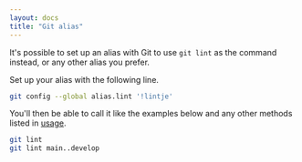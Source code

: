 ```yaml
---
layout: docs
title: "Git alias"
---
```


It's possible to set up an alias with Git to use `git lint` as the command instead, or any other alias you prefer.

Set up your alias with the following line.

```sh
git config --global alias.lint '!lintje'
```

You'll then be able to call it like the examples below and any other methods listed in [usage](#usage).

```sh
git lint
git lint main..develop
```
